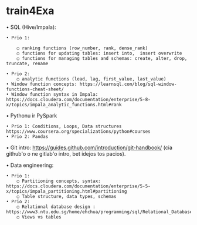 # train4Exa

• SQL (Hive/Impala):

	• Prio 1: 

		○ ranking functions (row_number, rank, dense_rank)
		○ functions for updating tables: insert into,  insert overwrite
		○ functions for managing tables and schemas: create, alter, drop, truncate, rename

	• Prio 2: 
		○ analytic functions (lead, lag, first_value, last_value)
	• Window function concepts: https://learnsql.com/blog/sql-window-functions-cheat-sheet/
	• Window function syntax in Impala: https://docs.cloudera.com/documentation/enterprise/5-8-x/topics/impala_analytic_functions.html#rank

• Pythonu ir PySpark

	• Prio 1: Conditions, Loops, Data structures  https://www.coursera.org/specializations/python#courses
	• Prio 2: Pandas

• Git intro: https://guides.github.com/introduction/git-handbook/ (cia github'o o ne gitlab'o intro, bet idejos tos pacios).


• Data engineering:

	• Prio 1: 
		○ Partitioning concepts, syntax: https://docs.cloudera.com/documentation/enterprise/5-5-x/topics/impala_partitioning.html#partitioning
		○ Table structure, data types, schemas
	• Prio 2: 
		○ Relational database design : https://www3.ntu.edu.sg/home/ehchua/programming/sql/Relational_Database_Design.html
		○ Views vs tables

